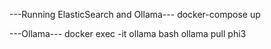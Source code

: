 ---Running ElasticSearch and Ollama---
docker-compose up

---Ollama---
docker exec -it ollama bash
ollama pull phi3